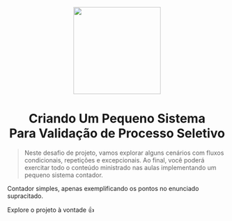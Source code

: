<p align="center">
    <img width="200px" src="https://github.com/jhansenbarreto/bootcamps-dio/assets/13790608/a6abfa60-b98a-46c6-8f21-7d3e121bf098">
</p>
<h1 align=center>Criando Um Pequeno Sistema</br>Para Validação de Processo Seletivo</h1>

> Neste desafio de projeto, vamos explorar alguns cenários com fluxos condicionais, repetições e excepcionais. Ao final, você poderá exercitar todo o conteúdo ministrado nas aulas implementando um pequeno sistema contador.

Contador simples, apenas exemplificando os pontos no enunciado supracitado.

Explore o projeto à vontade 👍